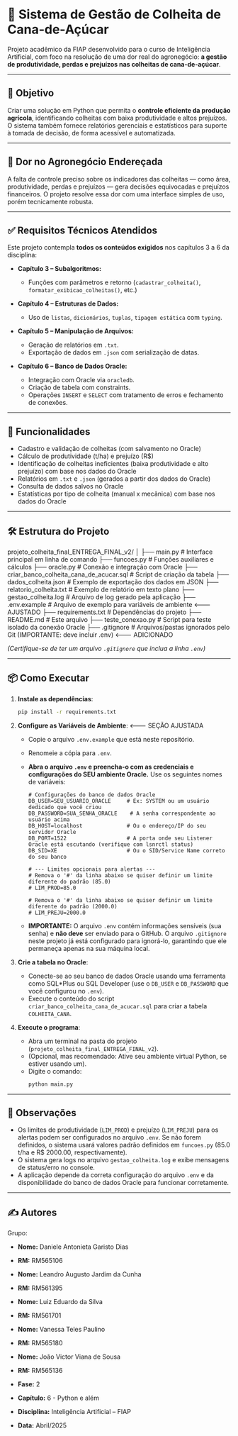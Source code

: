 # 🌾 Sistema de Gestão de Colheita de Cana-de-Açúcar

Projeto acadêmico da FIAP desenvolvido para o curso de Inteligência Artificial, com foco na resolução de uma dor real do agronegócio: **a gestão de produtividade, perdas e prejuízos nas colheitas de cana-de-açúcar**.

---

## 🎯 Objetivo

Criar uma solução em Python que permita o **controle eficiente da produção agrícola**, identificando colheitas com baixa produtividade e altos prejuízos. O sistema também fornece relatórios gerenciais e estatísticos para suporte à tomada de decisão, de forma acessível e automatizada.

---

## 📍 Dor no Agronegócio Endereçada

A falta de controle preciso sobre os indicadores das colheitas — como área, produtividade, perdas e prejuízos — gera decisões equivocadas e prejuízos financeiros. O projeto resolve essa dor com uma interface simples de uso, porém tecnicamente robusta.

---

## ✅ Requisitos Técnicos Atendidos

Este projeto contempla **todos os conteúdos exigidos** nos capítulos 3 a 6 da disciplina:

- **Capítulo 3 – Subalgoritmos:**
  - Funções com parâmetros e retorno (`cadastrar_colheita()`, `formatar_exibicao_colheitas()`, etc.)

- **Capítulo 4 – Estruturas de Dados:**
  - Uso de `listas`, `dicionários`, `tuplas`, `tipagem estática` com `typing`.

- **Capítulo 5 – Manipulação de Arquivos:**
  - Geração de relatórios em `.txt`.
  - Exportação de dados em `.json` com serialização de datas.

- **Capítulo 6 – Banco de Dados Oracle:**
  - Integração com Oracle via `oracledb`.
  - Criação de tabela com constraints.
  - Operações `INSERT` e `SELECT` com tratamento de erros e fechamento de conexões.

---

## 🧠 Funcionalidades

- Cadastro e validação de colheitas (com salvamento no Oracle)
- Cálculo de produtividade (t/ha) e prejuízo (R$)
- Identificação de colheitas ineficientes (baixa produtividade e alto prejuízo) com base nos dados do Oracle
- Relatórios em `.txt` e `.json` (gerados a partir dos dados do Oracle)
- Consulta de dados salvos no Oracle
- Estatísticas por tipo de colheita (manual x mecânica) com base nos dados do Oracle

---

## 🛠️ Estrutura do Projeto

projeto_colheita_final_ENTREGA_FINAL_v2/
│
├── main.py                                  # Interface principal em linha de comando
├── funcoes.py                               # Funções auxiliares e cálculos
├── oracle.py                                # Conexão e integração com Oracle
├── criar_banco_colheita_cana_de_acucar.sql  # Script de criação da tabela
├── dados_colheita.json                      # Exemplo de exportação dos dados em JSON
├── relatorio_colheita.txt                   # Exemplo de relatório em texto plano
├── gestao_colheita.log                      # Arquivo de log gerado pela aplicação
├── .env.example                             # Arquivo de exemplo para variáveis de ambiente <--- AJUSTADO
├── requirements.txt                         # Dependências do projeto
├── README.md                                # Este arquivo
├── teste_conexao.py                         # Script para teste isolado da conexão Oracle
├── .gitignore                               # Arquivos/pastas ignorados pelo Git (IMPORTANTE: deve incluir .env) <--- ADICIONADO

*(Certifique-se de ter um arquivo `.gitignore` que inclua a linha `.env`)*

---

## 📦 Como Executar

1.  **Instale as dependências**:
    ```bash
    pip install -r requirements.txt
    ```

2.  **Configure as Variáveis de Ambiente**:  <--- SEÇÃO AJUSTADA
    * Copie o arquivo `.env.example` que está neste repositório.
    * Renomeie a cópia para `.env`.
    * **Abra o arquivo `.env` e preencha-o com as credenciais e configurações do SEU ambiente Oracle.** Use os seguintes nomes de variáveis:

        ```dotenv
        # Configurações do banco de dados Oracle
        DB_USER=SEU_USUARIO_ORACLE     # Ex: SYSTEM ou um usuário dedicado que você criou
        DB_PASSWORD=SUA_SENHA_ORACLE    # A senha correspondente ao usuário acima
        DB_HOST=localhost              # Ou o endereço/IP do seu servidor Oracle
        DB_PORT=1522                   # A porta onde seu Listener Oracle está escutando (verifique com lsnrctl status)
        DB_SID=XE                      # Ou o SID/Service Name correto do seu banco

        # --- Limites opcionais para alertas ---
        # Remova o '#' da linha abaixo se quiser definir um limite diferente do padrão (85.0)
        # LIM_PROD=85.0

        # Remova o '#' da linha abaixo se quiser definir um limite diferente do padrão (2000.0)
        # LIM_PREJU=2000.0
        ```
    * **IMPORTANTE:** O arquivo `.env` contém informações sensíveis (sua senha) e **não deve** ser enviado para o GitHub. O arquivo `.gitignore` neste projeto já está configurado para ignorá-lo, garantindo que ele permaneça apenas na sua máquina local.

3.  **Crie a tabela no Oracle**:
    * Conecte-se ao seu banco de dados Oracle usando uma ferramenta como SQL\*Plus ou SQL Developer (use o `DB_USER` e `DB_PASSWORD` que você configurou no `.env`).
    * Execute o conteúdo do script `criar_banco_colheita_cana_de_acucar.sql` para criar a tabela `COLHEITA_CANA`.

4.  **Execute o programa**:
    * Abra um terminal na pasta do projeto (`projeto_colheita_final_ENTREGA_FINAL_v2`).
    * (Opcional, mas recomendado: Ative seu ambiente virtual Python, se estiver usando um).
    * Digite o comando:
        ```bash
        python main.py
        ```

---

## 📌 Observações

- Os limites de produtividade (`LIM_PROD`) e prejuízo (`LIM_PREJU`) para os alertas podem ser configurados no arquivo `.env`. Se não forem definidos, o sistema usará valores padrão definidos em `funcoes.py` (85.0 t/ha e R$ 2000.00, respectivamente).
- O sistema gera logs no arquivo `gestao_colheita.log` e exibe mensagens de status/erro no console.
- A aplicação depende da correta configuração do arquivo `.env` e da disponibilidade do banco de dados Oracle para funcionar corretamente.

---

## ✍️ Autores

Grupo:
- **Nome:** Daniele Antonieta Garisto Dias
- **RM:** RM565106
- **Nome:** Leandro Augusto Jardim da Cunha
- **RM:** RM561395
- **Nome:** Luiz Eduardo da Silva
- **RM:** RM561701
- **Nome:** Vanessa Teles Paulino
- **RM:** RM565180
- **Nome:** João Victor Viana de Sousa
- **RM:** RM565136

- **Fase:** 2
- **Capítulo:** 6 - Python e além
- **Disciplina:** Inteligência Artificial – FIAP
- **Data:** Abril/2025